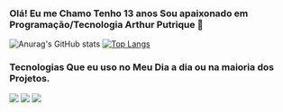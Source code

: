 ### Olá! Eu me Chamo Tenho 13 anos Sou apaixonado em Programação/Tecnologia  Arthur Putrique 👋  

![Anurag's GitHub stats](https://github-readme-stats.vercel.app/api?username=ThurFps&show_icons=true&theme=dracula)
[![Top Langs](https://github-readme-stats.vercel.app/api/top-langs/?username=ThurFps&langs_count=8)](https://github.com/anuraghazra/github-readme-dracula)
<div>
<h3>
Tecnologias Que eu uso no Meu Dia a dia ou na maioria dos Projetos.
</h3>
</div>
<img src="https://img.shields.io/badge/HTML5-E34F26?style=for-the-badge&logo=html5&logoColor=white">
<img src="https://img.shields.io/badge/CSS3-1572B6?style=for-the-badge&logo=css3&logoColor=white">
<img src="https://img.shields.io/badge/JavaScript-323330?style=for-the-badge&logo=javascript&logoColor=F7DF1Ef ">

